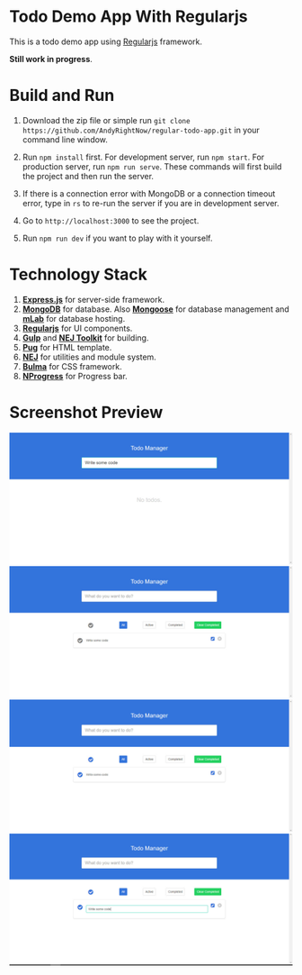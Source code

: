 # Todo Demo App With Regularjs

This is a todo demo app using [Regularjs](http://regularjs.github.io/) framework.

**Still work in progress**.

# Build and Run

1. Download the zip file or simple run ```git clone https://github.com/AndyRightNow/regular-todo-app.git``` in your command line window.

2. Run ```npm install``` first. For development server, run ```npm start```. For production server, run ```npm run serve```. These commands will first build the project and then run the server.

3. If there is a connection error with MongoDB or a connection timeout error, type in ```rs``` to re-run the server if you are in development server.

4. Go to ```http://localhost:3000``` to see the project.

5. Run ```npm run dev``` if you want to play with it yourself.

# Technology Stack

1. [**Express.js**](http://expressjs.com/) for server-side framework.
2. [**MongoDB**](https://www.mongodb.com) for database. Also [**Mongoose**](mongoosejs.com/) for database management and [**mLab**](https://mlab.com) for database hosting.
3. [**Regularjs**](http://regularjs.github.io/) for UI components.
4. [**Gulp**](http://gulpjs.com/) and [**NEJ Toolkit**](https://github.com/genify/toolkit2) for building.
5. [**Pug**](https://pugjs.org/) for HTML template.
7. [**NEJ**](https://github.com/genify/nej) for utilities and module system.
8. [**Bulma**](http://bulma.io/) for CSS framework.
9. [**NProgress**](http://ricostacruz.com/nprogress/) for Progress bar.

# Screenshot Preview

![Preview 1](./preview1.jpg "Screenshot Preview 1")
![Preview 2](./preview2.jpg "Screenshot Preview 2")
![Preview 3](./preview3.jpg "Screenshot Preview 3")
![Preview 4](./preview4.jpg "Screenshot Preview 4")